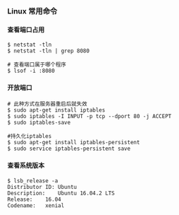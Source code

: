 ### Linux 常用命令

#### 查看端口占用

```shell
$ netstat -tln
$ netstat -tln | grep 8080

# 查看端口属于哪个程序
$ lsof -i :8080

```

#### 开放端口

```shell
# 此种方式在服务器重启后就失效
$ sudo apt-get install iptables
$ sudo iptables -I INPUT -p tcp --dport 80 -j ACCEPT
$ sudo iptables-save

#持久化iptables
$ sudo apt-get install iptables-persistent
$ sudo service iptables-persistent save
```

#### 查看系统版本

```shell
$ lsb_release -a
Distributor ID:	Ubuntu
Description:	Ubuntu 16.04.2 LTS
Release:	16.04
Codename:	xenial
```

